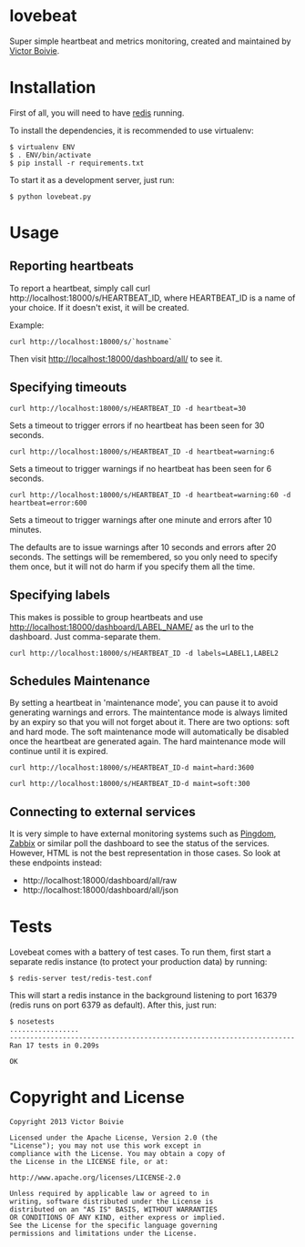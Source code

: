lovebeat
========

Super simple heartbeat and metrics monitoring, created and maintained by [Victor Boivie](http://twitter.com/vboivie).

Installation
============

First of all, you will need to have [redis](http://redis.io) running.

To install the dependencies, it is recommended to use virtualenv:

    $ virtualenv ENV
    $ . ENV/bin/activate
    $ pip install -r requirements.txt

To start it as a development server, just run:

    $ python lovebeat.py

Usage
=====
Reporting heartbeats
--------------------

To report a heartbeat, simply call curl http://localhost:18000/s/HEARTBEAT_ID, where HEARTBEAT_ID is a name of your choice. If it doesn't exist, it will be created.

Example:

    curl http://localhost:18000/s/`hostname`

Then visit <http://localhost:18000/dashboard/all/> to see it.

Specifying timeouts
-------------------

    curl http://localhost:18000/s/HEARTBEAT_ID -d heartbeat=30

Sets a timeout to trigger errors if no heartbeat has been seen for 30 seconds.

    curl http://localhost:18000/s/HEARTBEAT_ID -d heartbeat=warning:6

Sets a timeout to trigger warnings if no heartbeat has been seen for 6 seconds.

    curl http://localhost:18000/s/HEARTBEAT_ID -d heartbeat=warning:60 -d heartbeat=error:600

Sets a timeout to trigger warnings after one minute and errors after 10 minutes.

The defaults are to issue warnings after 10 seconds and errors after 20 seconds. The settings will be remembered, so you only need to specify them once, but it will not do harm if you specify them all the time.

Specifying labels
-----------------

This makes is possible to group heartbeats and use <http://localhost:18000/dashboard/LABEL_NAME/> as the url   to the dashboard. Just comma-separate them.

    curl http://localhost:18000/s/HEARTBEAT_ID -d labels=LABEL1,LABEL2

Schedules Maintenance
---------------------

By setting a heartbeat in 'maintenance mode', you can pause it to avoid generating warnings and errors. The maintentance mode is always limited by an expiry so that you will not forget about it. There are two options: soft and hard mode. The soft maintenance mode will automatically be disabled once the heartbeat are generated again. The hard maintenance mode will continue until it is expired.

    curl http://localhost:18000/s/HEARTBEAT_ID-d maint=hard:3600

    curl http://localhost:18000/s/HEARTBEAT_ID-d maint=soft:300

Connecting to external services
-------------------------------

It is very simple to have external monitoring systems such as [Pingdom](http://www.pingdom.com), [Zabbix](http://www.zabbix.com/) or similar poll the dashboard to see the status of the services. However, HTML is not the best representation in those cases. So look at these endpoints instead:

- http://localhost:18000/dashboard/all/raw
- http://localhost:18000/dashboard/all/json

Tests
=====

Lovebeat comes with a battery of test cases. To run them, first start a separate redis instance (to protect your production data) by running:

    $ redis-server test/redis-test.conf

This will start a redis instance in the background listening to port 16379 (redis runs on port 6379 as default). After this, just run:

    $ nosetests
    .................
    ----------------------------------------------------------------------
    Ran 17 tests in 0.209s

    OK

Copyright and License
=====================

    Copyright 2013 Victor Boivie

    Licensed under the Apache License, Version 2.0 (the
    "License"); you may not use this work except in
    compliance with the License. You may obtain a copy of 
    the License in the LICENSE file, or at:

    http://www.apache.org/licenses/LICENSE-2.0

    Unless required by applicable law or agreed to in
    writing, software distributed under the License is
    distributed on an "AS IS" BASIS, WITHOUT WARRANTIES
    OR CONDITIONS OF ANY KIND, either express or implied. 
    See the License for the specific language governing
    permissions and limitations under the License.
